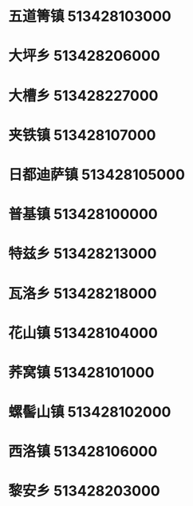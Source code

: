# 五道箐镇 513428103000
# 大坪乡 513428206000
# 大槽乡 513428227000
# 夹铁镇 513428107000
# 日都迪萨镇 513428105000
# 普基镇 513428100000
# 特兹乡 513428213000
# 瓦洛乡 513428218000
# 花山镇 513428104000
# 荞窝镇 513428101000
# 螺髻山镇 513428102000
# 西洛镇 513428106000
# 黎安乡 513428203000
